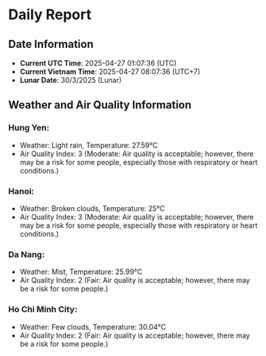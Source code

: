 # Daily Report
## Date Information
- **Current UTC Time**: 2025-04-27 01:07:36 (UTC)
- **Current Vietnam Time**: 2025-04-27 08:07:36 (UTC+7)
- **Lunar Date**: 30/3/2025 (Lunar)

## Weather and Air Quality Information

### Hung Yen:
- Weather: Light rain, Temperature: 27.59°C
- Air Quality Index: 3 (Moderate: Air quality is acceptable; however, there may be a risk for some people, especially those with respiratory or heart conditions.)

### Hanoi:
- Weather: Broken clouds, Temperature: 25°C
- Air Quality Index: 3 (Moderate: Air quality is acceptable; however, there may be a risk for some people, especially those with respiratory or heart conditions.)

### Da Nang:
- Weather: Mist, Temperature: 25.99°C
- Air Quality Index: 2 (Fair: Air quality is acceptable; however, there may be a risk for some people.)

### Ho Chi Minh City:
- Weather: Few clouds, Temperature: 30.04°C
- Air Quality Index: 2 (Fair: Air quality is acceptable; however, there may be a risk for some people.)
